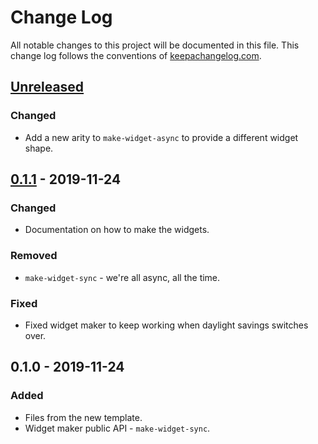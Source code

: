 # Change Log
All notable changes to this project will be documented in this file. This change log follows the conventions of [keepachangelog.com](http://keepachangelog.com/).

## [Unreleased]
### Changed
- Add a new arity to `make-widget-async` to provide a different widget shape.

## [0.1.1] - 2019-11-24
### Changed
- Documentation on how to make the widgets.

### Removed
- `make-widget-sync` - we're all async, all the time.

### Fixed
- Fixed widget maker to keep working when daylight savings switches over.

## 0.1.0 - 2019-11-24
### Added
- Files from the new template.
- Widget maker public API - `make-widget-sync`.

[Unreleased]: https://github.com/your-name/modern-cljs/compare/0.1.1...HEAD
[0.1.1]: https://github.com/your-name/modern-cljs/compare/0.1.0...0.1.1
